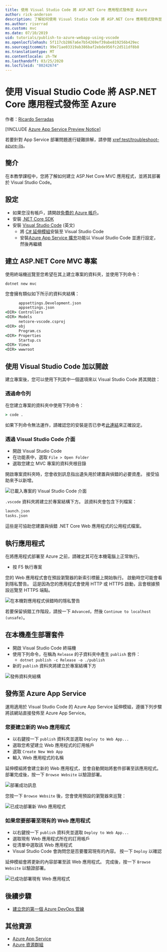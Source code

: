 ```yaml
---
title: 使用 Visual Studio Code 將 ASP.NET Core 應用程式發佈至 Azure
author: rick-anderson
description: 了解如何使用 Visual Studio Code 將 ASP.NET Core 應用程式發佈至 Azure App Service
ms.author: riserrad
ms.custom: mvc
ms.date: 07/10/2019
uid: tutorials/publish-to-azure-webapp-using-vscode
ms.openlocfilehash: 5f117cb2867a6e7b54269ef39abe819256b429ec
ms.sourcegitcommit: 99e71ae03319ab386baf2ebde956fc2d511df8b8
ms.translationtype: MT
ms.contentlocale: zh-TW
ms.lasthandoff: 03/25/2020
ms.locfileid: "80242674"
---
```

# <a name="publish-an-aspnet-core-app-to-azure-with-visual-studio-code"></a>使用 Visual Studio Code 將 ASP.NET Core 應用程式發佈至 Azure

作者：[Ricardo Serradas](https://twitter.com/ricardoserradas)

[!INCLUDE [Azure App Service Preview Notice](../includes/azure-apps-preview-notice.md)]

若要針對 App Service 部署問題進行疑難排解，請參閱 <xref:test/troubleshoot-azure-iis>。

## <a name="intro"></a>簡介

在本教學課程中，您將了解如何建立 ASP.Net Core MVC 應用程式，並將其部署於 Visual Studio Code。

## <a name="set-up"></a>設定

- 如果您沒有帳戶，請開啟[免費的 Azure 帳戶](https://azure.microsoft.com/free/dotnet/)。
- 安裝 [.NET Core SDK](https://dotnet.microsoft.com/download)
- 安裝 [Visual Studio Code](https://code.visualstudio.com/Download) \(英文\)
  - 將 [C# 延伸模組](https://marketplace.visualstudio.com/items?itemName=ms-dotnettools.csharp)安裝至 Visual Studio Code
  - 安裝[Azure App Service 擴充](https://marketplace.visualstudio.com/items?itemName=ms-azuretools.vscode-azureappservice)功能以 Visual Studio Code 並進行設定，然後再繼續

## <a name="create-an-aspnet-core-mvc-project"></a>建立 ASP.NET Core MVC 專案

使用終端機巡覽至您希望在其上建立專案的資料夾，並使用下列命令：

```dotnetcli
dotnet new mvc
```

您會擁有類似如下所示的資料夾結構：

```cmd
      appsettings.Development.json
      appsettings.json
<DIR> Controllers
<DIR> Models
      netcore-vscode.csproj
<DIR> obj
      Program.cs
<DIR> Properties
      Startup.cs
<DIR> Views
<DIR> wwwroot
```

## <a name="open-it-with-visual-studio-code"></a>使用 Visual Studio Code 加以開啟

建立專案後，您可以使用下列其中一個選項來以 Visual Studio Code 將其開啟：

### <a name="through-the-command-line"></a>透過命令列

在您建立專案的資料夾中使用下列命令：

```cmd
> code .
```

如果下列命令無法運作，請確認您的安裝是否已參考[此連結](https://code.visualstudio.com/docs/setup/setup-overview#_cross-platform)來正確設定。

### <a name="through-visual-studio-code-interface"></a>透過 Visual Studio Code 介面

- 開啟 Visual Studio Code
- 在功能表中，選取 `File > Open Folder`
- 選取您建立 MVC 專案的資料夾根目錄

開啟專案資料夾時，您會收到訊息指出遺失用於建置與偵錯的必要資產。 接受協助來予以新增。

![已載入專案的 Visual Studio Code 介面](publish-to-azure-webapp-using-vscode/_static/folder-structure-restore-netcore.jpg)

`.vscode` 資料夾將建立於專案結構下方。 該資料夾會包含下列檔案：

```cmd
launch.json
tasks.json
```

這些是可協助您建置與偵錯 .NET Core Web 應用程式的公用程式檔案。

## <a name="run-the-app"></a>執行應用程式

在將應用程式部署至 Azure 之前，請確定其可在本機電腦上正常執行。

- 按 F5 執行專案

您的 Web 應用程式會在預設瀏覽器的新索引標籤上開始執行。 啟動時您可能會看到隱私警告。 這是因為您的應用程式會使用 HTTP 或 HTTPS 啟動，且會根據預設巡覽至 HTTPS 端點。

![在本機對應用程式偵錯時的隱私警告](publish-to-azure-webapp-using-vscode/_static/run-webapp-https-warning.jpg)

若要保留偵錯工作階段，請按一下 `Advanced`，然後 `Continue to localhost (unsafe)`。

## <a name="generate-the-deployment-package-locally"></a>在本機產生部署套件

- 開啟 Visual Studio Code 終端機
- 使用下列命令，在稱為 `Release` 的子資料夾中產生 `publish` 套件：
  - `dotnet publish -c Release -o ./publish`
- 新的 `publish` 資料夾將建立於專案結構下方

![發佈資料夾結構](publish-to-azure-webapp-using-vscode/_static/publish-folder.jpg)

## <a name="publish-to-azure-app-service"></a>發佈至 Azure App Service

運用適用於 Visual Studio Code 的 Azure App Service 延伸模組，遵循下列步驟將該網站直接發佈至 Azure App Service。

### <a name="if-youre-creating-a-new-web-app"></a>您要建立新的 Web 應用程式

- 以右鍵按一下 `publish` 資料夾並選取 `Deploy to Web App...`
- 選取您希望建立 Web 應用程式的訂用帳戶
- 選取 `Create New Web App`
- 輸入 Web 應用程式的名稱

延伸模組將會建立新的 Web 應用程式，並會自動開始將套件部署至該應用程式。 部署完成後，按一下 `Browse Website` 以驗證部署。

![部署成功訊息](publish-to-azure-webapp-using-vscode/_static/deployment-succeeded-message.jpg)

您按一下 `Browse Website` 後，您會使用預設的瀏覽器來巡覽：

![已成功部署新 Web 應用程式](publish-to-azure-webapp-using-vscode/_static/new-webapp-deployed.jpg)

### <a name="if-youre-deploying-to-an-existing-web-app"></a>如果您要部署至現有的 Web 應用程式

- 以右鍵按一下 `publish` 資料夾並選取 `Deploy to Web App...`
- 選取現有 Web 應用程式所在的訂用帳戶
- 從清單中選取該 Web 應用程式
- Visual Studio Code 會詢問您是否要覆寫現有的內容。 按一下 `Deploy` 以確認

延伸模組會將更新的內容部署至該 Web 應用程式。 完成後，按一下 `Browse Website` 以驗證部署。

![已成功部署現有 Web 應用程式](publish-to-azure-webapp-using-vscode/_static/existing-webapp-deployed.jpg)

## <a name="next-steps"></a>後續步驟

- [建立您的第一個 Azure DevOps 管線](/azure/devops/pipelines/create-first-pipeline)

## <a name="additional-resources"></a>其他資源

- [Azure App Service](/azure/app-service/app-service-web-overview)
- [Azure 資源群組](/azure/azure-resource-manager/resource-group-overview#resource-groups)
